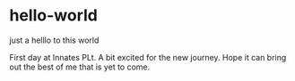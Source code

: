 # hello-world
just a helllo to this world

First day at Innates PLt. A bit excited for the new journey. 
Hope it can bring out the best of me that is yet to come.
